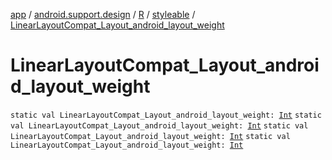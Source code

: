 [app](../../../index.md) / [android.support.design](../../index.md) / [R](../index.md) / [styleable](index.md) / [LinearLayoutCompat_Layout_android_layout_weight](.)

# LinearLayoutCompat_Layout_android_layout_weight

`static val LinearLayoutCompat_Layout_android_layout_weight: `[`Int`](https://kotlinlang.org/api/latest/jvm/stdlib/kotlin/-int/index.html)
`static val LinearLayoutCompat_Layout_android_layout_weight: `[`Int`](https://kotlinlang.org/api/latest/jvm/stdlib/kotlin/-int/index.html)
`static val LinearLayoutCompat_Layout_android_layout_weight: `[`Int`](https://kotlinlang.org/api/latest/jvm/stdlib/kotlin/-int/index.html)
`static val LinearLayoutCompat_Layout_android_layout_weight: `[`Int`](https://kotlinlang.org/api/latest/jvm/stdlib/kotlin/-int/index.html)